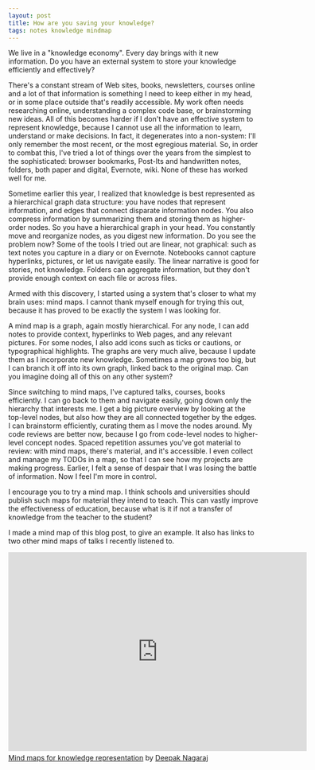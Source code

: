 ```yaml
---
layout: post
title: How are you saving your knowledge?
tags: notes knowledge mindmap
---
```


We live in a "knowledge economy".  Every day brings with it new
information.  Do you have an external system to store your knowledge
efficiently and effectively?

<!--more-->

There's a constant stream of Web sites, books, newsletters, courses
online and a lot of that information is something I need to keep
either in my head, or in some place outside that's readily accessible.
My work often needs researching online, understanding a complex code
base, or brainstorming new ideas.  All of this becomes harder if I
don't have an effective system to represent knowledge, because I
cannot use all the information to learn, understand or make decisions.
In fact, it degenerates into a non-system: I'll only remember the most
recent, or the most egregious material.  So, in order to combat this,
I've tried a lot of things over the years from the simplest to the
sophisticated: browser bookmarks, Post-Its and handwritten notes,
folders, both paper and digital, Evernote, wiki.  None of these has
worked well for me.

Sometime earlier this year, I realized that knowledge is best
represented as a hierarchical graph data structure: you have nodes
that represent information, and edges that connect disparate
information nodes.  You also compress information by summarizing them
and storing them as higher-order nodes.  So you have a hierarchical
graph in your head.  You constantly move and reorganize nodes, as you
digest new information.  Do you see the problem now?  Some of the
tools I tried out are linear, not graphical: such as text notes you
capture in a diary or on Evernote.  Notebooks cannot capture
hyperlinks, pictures, or let us navigate easily.  The linear narrative
is good for stories, not knowledge.  Folders can aggregate
information, but they don't provide enough context on each file or
across files.

Armed with this discovery, I started using a system that's closer to
what my brain uses: mind maps.  I cannot thank myself enough for
trying this out, because it has proved to be exactly the system I was
looking for.

A mind map is a graph, again mostly hierarchical.  For any node, I can
add notes to provide context, hyperlinks to Web pages, and any
relevant pictures.  For some nodes, I also add icons such as ticks or
cautions, or typographical highlights.  The graphs are very much
alive, because I update them as I incorporate new knowledge.
Sometimes a map grows too big, but I can branch it off into its own
graph, linked back to the original map.  Can you imagine doing all of
this on any other system?

Since switching to mind maps, I've captured talks, courses, books
efficiently.  I can go back to them and navigate easily, going down
only the hierarchy that interests me.  I get a big picture overview by
looking at the top-level nodes, but also how they are all connected
together by the edges.  I can brainstorm efficiently, curating them as
I move the nodes around.  My code reviews are better now, because I go
from code-level nodes to higher-level concept nodes.  Spaced
repetition assumes you've got material to review: with mind maps,
there's material, and it's accessible.  I even collect and manage my
TODOs in a map, so that I can see how my projects are making progress.
Earlier, I felt a sense of despair that I was losing the battle of
information.  Now I feel I'm more in control.

I encourage you to try a mind map.  I think schools and universities
should publish such maps for material they intend to teach.  This can
vastly improve the effectiveness of education, because what is it if
not a transfer of knowledge from the teacher to the student?

I made a mind map of this blog post, to give an example.  It also has
links to two other mind maps of talks I recently listened to.

<iframe width="600" height="400" frameborder="0" src="https://www.mindmeister.com/maps/public_map_shell/1491613061/mind-maps-for-knowledge-representation?width=600&height=400&z=auto&no_share=1" scrolling="no" style="overflow: hidden; margin-bottom: 5px;">Your browser is not able to display frames. Please visit <a href="https://www.mindmeister.com/1491613061/mind-maps-for-knowledge-representation" target="_blank">Mind maps for knowledge representation</a> on MindMeister.</iframe><div class="mb-5"><a href="https://www.mindmeister.com/1491613061/mind-maps-for-knowledge-representation" target="_blank">Mind maps for knowledge representation</a> by <a href="https://www.mindmeister.com/users/channel/43268399" target="_blank">Deepak Nagaraj</a></div>

